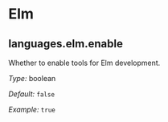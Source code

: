   # Elm
  


## languages\.elm\.enable

Whether to enable tools for Elm development\.



*Type:*
boolean



*Default:*
` false `



*Example:*
` true `
